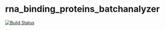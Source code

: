 # rna_binding_proteins_batchanalyzer
[![Build Status](https://travis-ci.org/dcolam/rna_binding_proteins_batchanalyzer.svg?branch=master.png)](https://travis-ci.org/dcolam/rna_binding_proteins_batchanalyzer.svg?branch=master)
